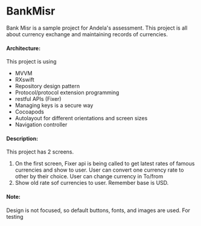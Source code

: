 # BankMisr
Bank Misr is a sample project for Andela's assessment. This project is all about currency exchange and maintaining records of currencies.

#### Architecture:
This project is using 
* 	MVVM
*  RXswift
*  Repository design pattern
*  Protocol/protocol extension programming
*  restful APIs (Fixer)
*  Managing keys is a secure way
*  Cocoapods
*  Autolayout for different orientations and screen sizes
* Navigation controller

#### Description:
This project has 2 screens. 

1. On the first screen, Fixer api is being called to get latest rates of famous currencies and show to user. User can convert one currency rate to other by their choice.  User can change currency in To/from 
2. Show old rate sof currencies to user. Remember base is USD.


#### Note: 
Design is not focused, so default buttons, fonts, and images are used.
For testing

